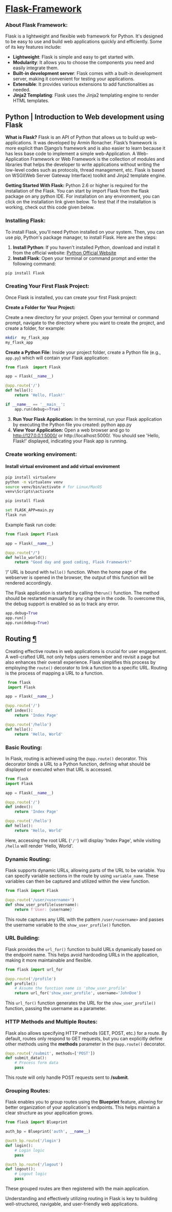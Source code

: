# [Flask-Framework](https://flask.palletsprojects.com/en/3.0.x/) 

### About Flask Framework:
Flask is a lightweight and flexible web framework for Python. It's designed to be easy to use and build web applications quickly and efficiently. Some of its key features include:

+ **Lightweight**: Flask is simple and easy to get started with.
+ **Modularity**: It allows you to choose the components you need and easily integrate them.
+ **Built-in development server**: Flask comes with a built-in development server, making it convenient for testing your applications.
+ **Extensible**: It provides various extensions to add functionalities as needed.
+ **Jinja2 Templating**: Flask uses the Jinja2 templating engine to render HTML templates.

## Python | Introduction to Web development using Flask

**What is Flask?**
Flask is an API of Python that allows us to build up web-applications. It was developed by Armin Ronacher. Flask’s framework is more explicit than Django’s framework and is also easier to learn because it has less base code to implement a simple web-Application. A Web-Application Framework or Web Framework is the collection of modules and libraries that helps the developer to write applications without writing the low-level codes such as protocols, thread management, etc. Flask is based on WSGI(Web Server Gateway Interface) toolkit and Jinja2 template engine.

**Getting Started With Flask:**
Python 2.6 or higher is required for the installation of the Flask. You can start by import Flask from the flask package on any python IDE. For installation on any environment, you can click on the installation link given below.
To test that if the installation is working, check out this code given below.

### Installing Flask:
To install Flask, you'll need Python installed on your system. Then, you can use pip, Python's package manager, to install Flask. Here are the steps:
1. **Install Python**: If you haven't installed Python, download and install it from the official website: [Python Official Website](https://www.python.org/)
2. **Install Flask**:
Open your terminal or command prompt and enter the following command:

 ```python
 pip install Flask 
 ``` 
### Creating Your First Flask Project:
Once Flask is installed, you can create your first Flask project:
 
**Create a Folder for Your Project:**

Create a new directory for your project. Open your terminal or command prompt, navigate to the directory where you want to create the project, and create a folder, for example:
```bash
mkdir  my_flask_app
my_flask_app
```
**Create a Python File:**
Inside your project folder, create a Python file (e.g., ```app.py```) which will contain your Flask application:
```python
from flask  import Flask

app = Flask(__name__)

@app.route('/')
def hello():
    return 'Hello, Flask!'

if __name__ == '__main__':
    app.run(debug=>True)
```
3. **Run Your Flask Application:**
In the terminal, run your Flask application by executing the Python file you created: python app.py
4. **View Your Application:**
Open a web browser and go to http://127.0.0.1:5000/ or http://localhost:5000/. You should see 'Hello, Flask!' displayed, indicating your Flask app is running.

### Create working enviroment:

#### Install virtual enviroment and add virtual enviroment
```bash
pip install virtualenv
python -m virtualenv venv
source venv/bin/activate # for Linux/MacOS
venv\Scripts\activate 

pip install flask

set FLASK_APP=main.py
flask run
```


Example flask run code:
```python
from flask import Flask

app = Flask(__name__)

@app.route("/")
def hello_world():
    return "Good day and good coding, Flask Framework!"
```


‘/’ URL is bound with ```hello()``` function. When the home page of the webserver is opened in the browser, the output of this function will be rendered accordingly.

The Flask application is started by calling the```run()``` function. The method should be restarted manually for any change in the code. To overcome this, the debug support is enabled so as to track any error.

```python
app.debug=True
app.run()
app.run(debug=True) 
```

## Routing [¶](./)

Creating effective routes in web applications is crucial for user engagement. A well-crafted URL not only helps users remember and revisit a page but also enhances their overall experience. Flask simplifies this process by employing the ```route()``` decorator to link a function to a specific URL.
Routing is the process of mapping a URL to a function. 

```python
 from flask 
 import Flask

app = Flask(__name__)

@app.route('/')
def index():
    return 'Index Page'

@app.route('/hello')
def hello():
    return 'Hello, World'
```

### Basic Routing:
In Flask, routing is achieved using the ```@app.route()``` decorator. This decorator binds a URL to a Python function, defining what should be displayed or executed when that URL is accessed.

```python
from flask 
import Flask

app = Flask(__name__)

@app.route('/')
def index():
    return 'Index Page'

@app.route('/hello')
def hello():
    return 'Hello, World'
```
Here, accessing the root URL (```'/'```) will display 'Index Page', while visiting ```/hello``` will render 'Hello, World'.

### Dynamic Routing:
Flask supports dynamic URLs, allowing parts of the URL to be variable. You can specify variable sections in the route by using ```variable_name```. These variables can then be captured and utilized within the view function.

```python
from flask import Flask

@app.route('/user/<username>')
def show_user_profile(username):
    return f'User: {username}' 
```
This route captures any URL with the pattern ```/user/<username>``` and passes the username variable to the ```show_user_profile()``` function.

### URL Building:
Flask provides the ```url_for()``` function to build URLs dynamically based on the endpoint name. This helps avoid hardcoding URLs in the application, making it more maintainable and flexible.

```python
from flask import url_for

@app.route('/profile')
def profile():
    # Assume the function name is 'show_user_profile'
    return url_for('show_user_profile', username='JohnDoe')
```
This ```url_for()``` function generates the URL for the ```show_user_profile()``` function, passing the username as a parameter.

### HTTP Methods and Multiple Routes:
Flask also allows specifying HTTP methods (GET, POST, etc.) for a route. By default, routes only respond to GET requests, but you can explicitly define other methods using the **methods** parameter in the ```@app.route()``` decorator.

```python
@app.route('/submit', methods=['POST'])
def submit_data():
    # Process form data
    pass
```
This route will only handle POST requests sent to **/submit**.

### Grouping Routes:
Flask enables you to group routes using the **Blueprint** feature, allowing for better organization of your application's endpoints. This helps maintain a clear structure as your application grows.

```python
from flask import Blueprint

auth_bp = Blueprint('auth', __name__)

@auth_bp.route('/login')
def login():
    # Login logic
    pass

@auth_bp.route('/logout')
def logout():
    # Logout logic
    pass
```
These grouped routes are then registered with the main application.

Understanding and effectively utilizing routing in Flask is key to building well-structured, navigable, and user-friendly web applications.


